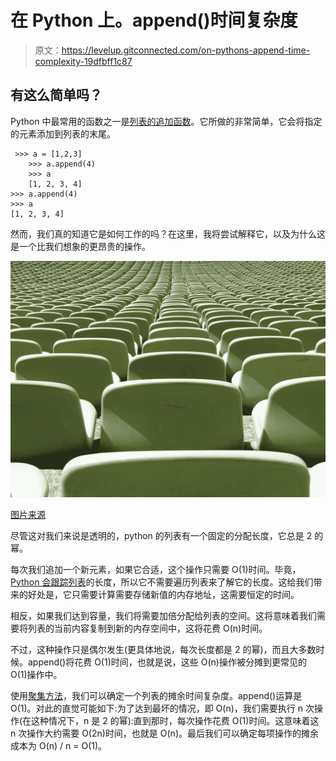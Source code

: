 # 在 Python 上。append()时间复杂度

> 原文：<https://levelup.gitconnected.com/on-pythons-append-time-complexity-19dfbff1c87>

## 有这么简单吗？

Python 中最常用的函数之一是[列表的追加函数](https://docs.python.org/3/tutorial/datastructures.html#more-on-lists)。它所做的非常简单，它会将指定的元素添加到列表的末尾。

```
 >>> a = [1,2,3]
    >>> a.append(4)
    >>> a
    [1, 2, 3, 4]                                                                                                                                     >>> a.append(4)                                                                                                                                                                      >>> a                                                                                                                                                                                [1, 2, 3, 4]
```

然而，我们真的知道它是如何工作的吗？在这里，我将尝试解释它，以及为什么这是一个比我们想象的更昂贵的操作。

![](img/7561551280a544ef1fdd0563324e5c36.png)

[图片来源](https://pixabay.com/images/id-1544373/)

尽管这对我们来说是透明的，python 的列表有一个固定的分配长度，它总是 2 的幂。

每次我们追加一个新元素，如果它合适，这个操作只需要 O(1)时间。毕竟， [Python 会跟踪列表](https://www.geeksforgeeks.org/internal-working-of-the-len-function-in-python/)的长度，所以它不需要遍历列表来了解它的长度。这给我们带来的好处是，它只需要计算需要存储新值的内存地址，这需要恒定的时间。

相反，如果我们达到容量，我们将需要加倍分配给列表的空间。这将意味着我们需要将列表的当前内容复制到新的内存空间中，这将花费 O(n)时间。

不过，这种操作只是偶尔发生(更具体地说，每次长度都是 2 的幂)，而且大多数时候。append()将花费 O(1)时间，也就是说，这些 O(n)操作被分摊到更常见的 O(1)操作中。

使用[聚集方法](https://www.cs.cornell.edu/courses/cs3110/2011sp/Lectures/lec20-amortized/amortized.htm)，我们可以确定一个列表的摊余时间复杂度。append()运算是 O(1)。对此的直觉可能如下:为了达到最坏的情况，即 O(n)，我们需要执行 n 次操作(在这种情况下，n 是 2 的幂):直到那时，每次操作花费 O(1)时间。这意味着这 n 次操作大约需要 O(2n)时间，也就是 O(n)。最后我们可以确定每项操作的摊余成本为 O(n) / n = O(1)。